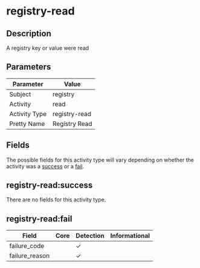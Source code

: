 registry-read
=============

Description
-----------
A registry key or value were read

Parameters
----------
| Parameter     | Value         |
| ------------- | ------------- |
| Subject       | registry      |
| Activity      | read          |
| Activity Type | registry-read |
| Pretty Name   | Registry Read |


Fields
------

The possible fields for this activity type will vary depending on whether the activity was a [success](#registry-readsuccess) or a [fail](#registry-readfail).


registry-read:success
---------------------

There are no fields for this activity type.


registry-read:fail
------------------

| Field          | Core | Detection | Informational |
| -------------- | ---- | --------- | ------------- |
| failure_code   |      | &#10003;  |               |
| failure_reason |      | &#10003;  |               |